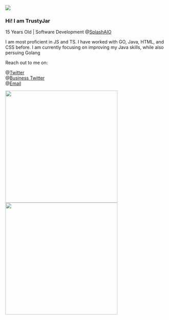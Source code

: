 ![](https://www.google.com/url?sa=i&url=https%3A%2F%2Fgifer.com%2Fen%2Fgifs%2Fblue-line&psig=AOvVaw379_RPYX4DQ9DPAX20MdT9&ust=1651636529401000&source=images&cd=vfe&ved=0CAwQjRxqFwoTCMiDzte3wvcCFQAAAAAdAAAAABAD)

### Hi! I am TrustyJar

15 Years Old | Software Development @[SplashAIO](https://splashaio.com/)

I am most proficient in JS and TS. I have worked with GO, Java, HTML, and CSS before. I am currently focusing on improving my Java skills, while also persuing Golang 

Reach out to me on:

@[Twitter](https://twitter.com/TrustyJar1234) <br>
@[Business Twitter](https://twitter.com/splash_aio) <br>
@[Email](mailto:admin@trustyjar.com) <br>

<img src="https://wakatime.com/share/@70382529-6aad-4c01-9b85-9e429842bf84/82817e08-cb0d-4f61-9164-8ec981783078.svg" width="350" height="350"><img src="https://wakatime.com/share/@70382529-6aad-4c01-9b85-9e429842bf84/d7e18e4c-de1f-4b5f-a44b-88ad64c7228d.svg" width="350" height="350">

